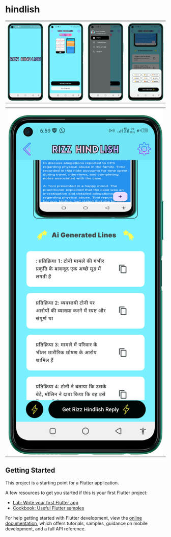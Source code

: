 # hindlish
 <table style='border:none;width:100%'>
  <td style='width:24%;'>
   <img style='width:100%;' src='hindlish1.png'>
  </td>
  <td style='width:24%;'>
  <img style='width:100%;' src='hindlish2.png'>
  </td>
   <td style='width:24%;'>
  <img style='width:100%;' src='hindlish3.png'>
  </td>
   </td>
   <td style='width:24%;'>
  <img style='width:100%;' src='hindlish4.png'>
  </td>
</table>
 <table style='border:none;width:100%'>
  <td style='width:24%;'>
   <img style='width:100%;' src='hindlish5.png'>
  </td>
</table>

## Getting Started

This project is a starting point for a Flutter application.

A few resources to get you started if this is your first Flutter project:

- [Lab: Write your first Flutter app](https://docs.flutter.dev/get-started/codelab)
- [Cookbook: Useful Flutter samples](https://docs.flutter.dev/cookbook)

For help getting started with Flutter development, view the
[online documentation](https://docs.flutter.dev/), which offers tutorials,
samples, guidance on mobile development, and a full API reference.
